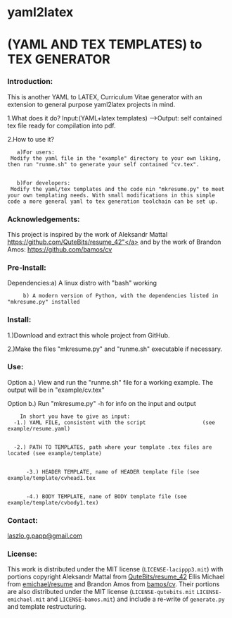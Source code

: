 # yaml2latex
(YAML AND TEX TEMPLATES) to TEX GENERATOR   
==========================================
### Introduction:

This is another YAML to LATEX, Curriculum Vitae generator with an extension to general purpose yaml2latex projects in mind.

1.What does it do? Input:(YAML+latex templates) -->Output: self contained tex file ready for compilation into pdf.

2.How to use it? 


       a)For users:
   	 Modify the yaml file in the "example" directory to your own liking, then run "runme.sh" to generate your self contained "cv.tex".


       b)For developers:
	 Modify the yaml/tex templates and the code nin "mkresume.py" to meet your own templating needs. With small modifications in this simple code a more general yaml to tex generation toolchain can be set up.


### Acknowledgements:
This project is inspired by the work of Aleksandr Mattal <a href="https://github.com/QuteBits/resume_42">https://github.com/QuteBits/resume_42"</a> and  by the work of Brandon Amos: <a href="https://github.com/bamos/cv">https://github.com/bamos/cv</a>



### Pre-Install:


Dependencies:a) A linux distro with "bash" working


	     b)	A modern version of Python, with the dependencies listed in "mkresume.py" installed
	     
### Install:

1.)Download and extract this whole project from GitHub.


2.)Make the files "mkresume.py" and  "runme.sh" executable if necessary.

### Use:
 
Option a.) View and run the "runme.sh" file for a working example. The output will be in "example/cv.tex"


Option b.) Run "mkresume.py" -h for info on the input and output


        In short you have to give as input: 
	  -1.) YAML FILE, consistent with the script                  (see example/resume.yaml)


	  -2.) PATH TO TEMPLATES, path where your template .tex files are located (see example/template)


          -3.) HEADER TEMPLATE, name of HEADER template file (see example/template/cvhead1.tex


          -4.) BODY TEMPLATE, name of BODY template file (see example/template/cvbody1.tex)


### Contact:
 laszlo.g.papp@gmail.com


### License:

This work is distributed under the MIT license (`LICENSE-lacippp3.mit`) with portions copyright Aleksandr Mattal from [QuteBits/resume_42](https://github.com/QuteBits/resume_42) Ellis Michael from [emichael/resume](https://github.com/emichael/resume) and Brandon Amos from [bamos/cv](https://github.com/bamos/cv). Their portions are also distributed under the MIT license (`LICENSE-qutebits.mit` `LICENSE-emichael.mit` and `LICENSE-bamos.mit`) and include a re-write of `generate.py` and template restructuring.

